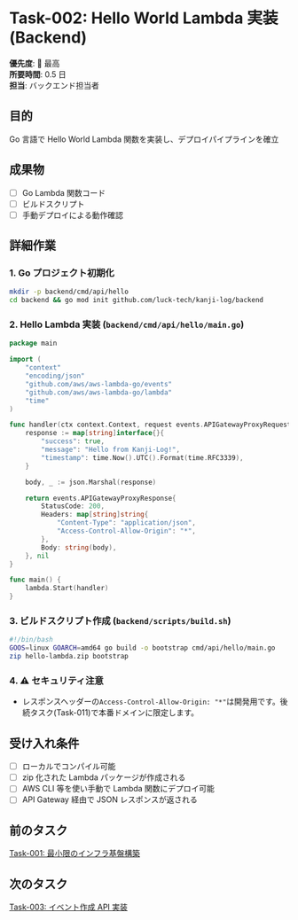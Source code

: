 # Task-002: Hello World Lambda 実装 (Backend)

**優先度**: 🔴 最高  
**所要時間**: 0.5 日  
**担当**: バックエンド担当者

## 目的

Go 言語で Hello World Lambda 関数を実装し、デプロイパイプラインを確立

## 成果物

- [ ] Go Lambda 関数コード
- [ ] ビルドスクリプト
- [ ] 手動デプロイによる動作確認

## 詳細作業

### 1. Go プロジェクト初期化

```bash
mkdir -p backend/cmd/api/hello
cd backend && go mod init github.com/luck-tech/kanji-log/backend
```

### 2. Hello Lambda 実装 (`backend/cmd/api/hello/main.go`)

```go
package main

import (
    "context"
    "encoding/json"
    "github.com/aws/aws-lambda-go/events"
    "github.com/aws/aws-lambda-go/lambda"
    "time"
)

func handler(ctx context.Context, request events.APIGatewayProxyRequest) (events.APIGatewayProxyResponse, error) {
    response := map[string]interface{}{
        "success": true,
        "message": "Hello from Kanji-Log!",
        "timestamp": time.Now().UTC().Format(time.RFC3339),
    }

    body, _ := json.Marshal(response)

    return events.APIGatewayProxyResponse{
        StatusCode: 200,
        Headers: map[string]string{
            "Content-Type": "application/json",
            "Access-Control-Allow-Origin": "*",
        },
        Body: string(body),
    }, nil
}

func main() {
    lambda.Start(handler)
}
```

### 3. ビルドスクリプト作成 (`backend/scripts/build.sh`)

```bash
#!/bin/bash
GOOS=linux GOARCH=amd64 go build -o bootstrap cmd/api/hello/main.go
zip hello-lambda.zip bootstrap
```

### 4. ⚠️ セキュリティ注意

- レスポンスヘッダーの`Access-Control-Allow-Origin: "*"`は開発用です。後続タスク(Task-011)で本番ドメインに限定します。

## 受け入れ条件

- [ ] ローカルでコンパイル可能
- [ ] zip 化された Lambda パッケージが作成される
- [ ] AWS CLI 等を使い手動で Lambda 関数にデプロイ可能
- [ ] API Gateway 経由で JSON レスポンスが返される

## 前のタスク

[Task-001: 最小限のインフラ基盤構築](./task-001.md)

## 次のタスク

[Task-003: イベント作成 API 実装](./task-003.md)
